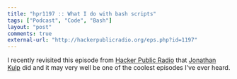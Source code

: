 ```yaml
---
title: "hpr1197 :: What I do with bash scripts"
tags: ["Podcast", "Code", "Bash"]
layout: "post"
comments: true
external-url: "http://hackerpublicradio.org/eps.php?id=1197"
---
```


I recently revisited this episode from [Hacker Public Radio](http://hackerpublicradio.org/) that [Jonathan Kulp](http://jonathankulp.org/) did and it may very well be one of the coolest episodes I've ever heard.
